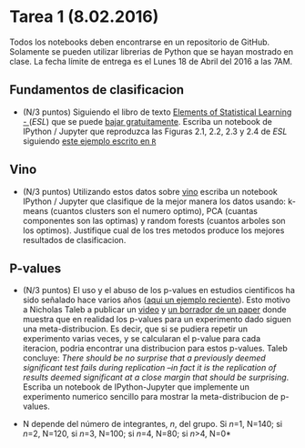 # Tarea 1 (8.02.2016) 


Todos los notebooks deben encontrarse en un repositorio de GitHub.
Solamente se pueden utilizar librerias de Python que se hayan mostrado en clase.
La fecha límite de entrega es el Lunes 18 de Abril del 2016 a las 7AM. 

## Fundamentos de clasificacion

* (N/3 puntos) Siguiendo el libro de texto [Elements of Statistical
Learning - ](http://statweb.stanford.edu/~tibs/ElemStatLearn/) (*ESL*) que se
puede [bajar
gratuitamente](http://statweb.stanford.edu/~tibs/ElemStatLearn/printings/ESLII_print10.pdf).
Escriba un notebook de IPython / Jupyter que reproduzca las Figuras
2.1, 2.2, 2.3 y 2.4 de *ESL* siguiendo [este ejemplo escrito en
  ```R```](http://finiterank.github.io/TESL/tresmodelos.html) 

## Vino

* (N/3 puntos) 
Utilizando estos datos sobre
[vino](http://archive.ics.uci.edu/ml/datasets/Wine) escriba un
notebook  IPython / Jupyter  que clasifique de la mejor manera los datos usando: k-means
(cuantos clusters son el numero optimo),
PCA (cuantas componentes son las optimas) y random forests (cuantos
arboles son los optimos). Justifique cual de los tres metodos produce los
mejores resultados de clasificacion.



## P-values


* (N/3 puntos) El uso y el abuso de los p-values en estudios
  cientificos ha sido señalado hace varios años ([aqui un ejemplo reciente](http://www.nature.com/news/statisticians-issue-warning-over-misuse-of-p-values-1.19503)). Esto
  motivo a Nicholas Taleb a publicar un [video](https://www.youtube.com/watch?v=8qrfSh07rT0) y [un borrador de un
  paper](http://www.fooledbyrandomness.com/pvalues.pdf) donde muestra que en realidad los p-values para un experimento
  dado siguen una meta-distribucion. Es decir, que si se pudiera repetir
  un experimento varias veces, y se calcularan el p-value para cada
  iteracion, podria encontrar una distribucion para estos
  p-values. Taleb concluye: _There should be no surprise that a
previously deemed significant test fails during replication
–in fact it is the replication of results deemed significant
at a close margin that should be surprising_.
  Escriba un notebook de IPython-Jupyter que implemente un experimento
  numerico sencillo para mostrar la meta-distribucion de p-values.  


* N depende del número de integrantes, _n_, del grupo. Si _n_=1, N=140;
 si _n_=2, N=120, si _n_=3, N=100; si _n_=4, N=80; si _n_>4, N=0*